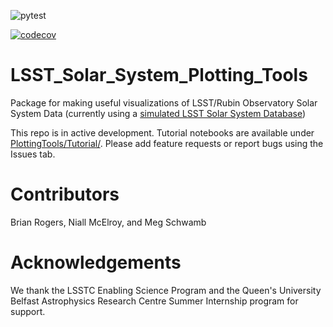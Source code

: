 
![pytest](https://github.com/QUB-Planet-Lab/LSST_Solar_System_Plotting_Tools/actions/workflows/python-app.yml/badge.svg)

[![codecov](https://codecov.io/gh/QUB-Planet-Lab/LSST_Solar_System_Plotting_Tools/branch/main/graph/badge.svg?token=WKYNT68EB4)](https://codecov.io/gh/QUB-Planet-Lab/LSST_Solar_System_Plotting_Tools)
# LSST_Solar_System_Plotting_Tools

Package for making useful visualizations of LSST/Rubin Observatory Solar System Data (currently using a [simulated LSST Solar System Database](https://github.com/lsst-sssc/lsst-simulation/))

This repo is in active development. Tutorial notebooks are available under [PlottingTools/Tutorial/](https://github.com/QUB-Planet-Lab/LSST_Solar_System_Plotting_Tools/tree/main/PlottingTools/Tutorial). Please add feature requests or report bugs using the Issues tab.

# Contributors
Brian Rogers, Niall McElroy,  and Meg Schwamb

# Acknowledgements
We thank the LSSTC Enabling Science Program and the Queen's University Belfast Astrophysics Research Centre Summer Internship program for support. 
